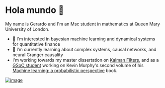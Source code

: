 # Hola mundo 👋

My name is Gerardo and I'm an Msc student in mathematics at Queen Mary University of London.

- 🤖 I'm interested in bayesian machine learning and dynamical systems for quantitative finance
- 🌱 I’m currently learning about complex systems, causal networks, and neural Granger causality
- I'm working towards my master dissertation on [Kalman Filters](https://github.com/gerdm/msc-dissertation), and as a [GSoC student](https://summerofcode.withgoogle.com/projects/#5732639396331520) working on Kevin Murphy's second volume of his [Machine learning: a probabilistic perspective](https://github.com/gerdm/pyprobml) book.


[![image](https://user-images.githubusercontent.com/4108759/116522890-91a1e380-a8cd-11eb-82d8-ea9664700bea.gif)](https://github.com/gerdm/misc/blob/master/2021-04/complex-systems.ipynb)


<!--
**gerdm/gerdm** is a ✨ _special_ ✨ repository because its `README.md` (this file) appears on your GitHub profile.

Here are some ideas to get you started:

- 🔭 I’m currently working on ...
- 👯 I’m looking to collaborate on ...
- 🤔 I’m looking for help with ...
- 💬 Ask me about ...
- 📫 How to reach me: ...
- 😄 Pronouns: ...
- ⚡ Fun fact: ...
-->

